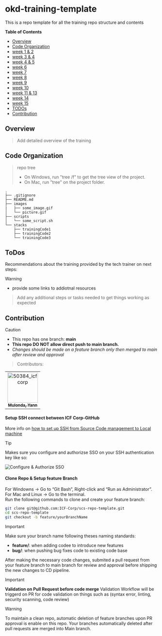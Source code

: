 # okd-training-template
This is a repo template for all the training repo structure and contents

**Table of Contents**
- [Overview](#overview)
- [Code Organization](#code-organization)
- [week 1 & 2](#week1-2)
- [week 3 & 4](#week3-4)
- [week 4 & 5](#week4-5)
- [week 6](#week-6)
- [week 7](#week-7)
- [week 8](#week-8)
- [week 9](#week-9)
- [week 10](#week-10)
- [week 11 & 13](#week11-13)
- [week 14](#week-14)
- [week 15](#week-15)
- [TODOs](#todos)
- [Contribution](#contribution)

## Overview <a id="overview"></a>

> Add detailed overview of the training

## Code Organization <a id="code-organization"></a>

> repo tree
> - On Windows, run "tree /f" to get the tree view of the project.
> - On Mac, run "tree" on the project folder.

```
.
├── .gitignore
├── README.md
├── images
|   ├── some_image.gif
│   └── picture.gif
├── scripts
│   └── some_script.sh
└── stacks
    ├── trainingCode1
    ├── trainingCode2
    └── trainingCode3
```

## ToDos <a id="todos"></a>

Recommendations about the training provided by the tech trainer on next steps:
> [!WARNING]
> * provide some links to addiotnal resources

> Add any additional steps or tasks needed to get things working as expected

## Contribution <a id="contribution"></a>

> [!CAUTION]
> * This repo has one branch: **main**
> * **This repo DO NOT allow direct push to main branch.**
> * *Changes should be made on a feature branch only then merged to main after review and approval*

> Contributors:

<!-- readme: contributors -start -->
<table>
<tr>
    <td align="center">
        <a href="https://github.com/50384_icfcorp">
            <img src="https://avatars.githubusercontent.com/u/111607821?v=4" width="100;" alt="50384_icfcorp"/>
            <br />
            <sub><b>Mulonda, Yann</b></sub>
        </a>
    </td></tr>
</table>
<!-- readme: contributors -end -->

#### Setup SSH connect between ICF Corp-GitHub

More info on [how to set up SSH from Source Code management to Local machine](https://medium.com/p/d805bb2ed28b)

> [!TIP]
> Makes sure you configure and authorizse SSO on your SSH authentication key like so:

![Configure & Authorize SSO](./images/configureSSO.gif)

#### Clone Repo & Setup feature Branch

For Windowns → Go to “Git Bash”, Right-click and “Run as Administrator”.<br> 
For Mac and Linux → Go to the terminal.<br>
Run the following commands to clone and create your feature branch:

```bash
git clone git@github.com:ICF-Corp/scs-repo-template.git
cd scs-repo-template
git checkout -b feature/yourBranchName
```

> [!IMPORTANT]  
> Make sure your branch name following theses naming standards:
> * **feature/**: when adding codee to introduce new features
> * **bug/**: when pushing bug fixes code to existing code base 

After making the necessary code changes, submited a pull request from your feature branch 
to main branch for review and approval before shipping the new changes to CD pipeline.

> [!IMPORTANT]
> **Validation on Pull Request before code merge**
>Validation Workflow will be triggerd on PR for code validation on things such as (syntax error, linting, security scanning, code review) 

> [!WARNING]  
> To maintain a clean repo, automatic deletion of feature branches upon PR approval is enable on this repo. 
> Your branches automatically deleted after pull requests are merged into Main branch.
